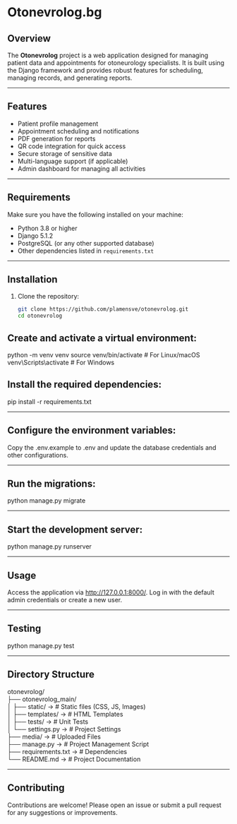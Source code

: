 # Otonevrolog.bg

## Overview

The **Otonevrolog** project is a web application designed for managing patient data and appointments for otoneurology specialists. It is built using the Django framework and provides robust features for scheduling, managing records, and generating reports.

---

## Features

- Patient profile management
- Appointment scheduling and notifications
- PDF generation for reports
- QR code integration for quick access
- Secure storage of sensitive data
- Multi-language support (if applicable)
- Admin dashboard for managing all activities

---

## Requirements

Make sure you have the following installed on your machine:

- Python 3.8 or higher
- Django 5.1.2
- PostgreSQL (or any other supported database)
- Other dependencies listed in `requirements.txt`

---

## Installation

1. Clone the repository:
   ```bash
   git clone https://github.com/plamensve/otonevrolog.git
   cd otonevrolog

## Create and activate a virtual environment:
python -m venv venv
source venv/bin/activate  # For Linux/macOS
venv\Scripts\activate     # For Windows

## Install the required dependencies:
pip install -r requirements.txt

---

## Configure the environment variables:
Copy the .env.example to .env and update the database credentials and other configurations.

---

## Run the migrations:
python manage.py migrate

---

## Start the development server:
python manage.py runserver

---

## Usage
Access the application via http://127.0.0.1:8000/.
Log in with the default admin credentials or create a new user.

---

## Testing
python manage.py test

---

## Directory Structure
otonevrolog/<br>
├── otonevrolog_main/<br>
│   ├── static/             ->  # Static files (CSS, JS, Images)<br>
│   ├── templates/          ->  # HTML Templates<br>
│   ├── tests/              ->  # Unit Tests<br>
│   └── settings.py         ->  # Project Settings<br>
├── media/                  ->  # Uploaded Files<br>
├── manage.py               ->  # Project Management Script<br>
├── requirements.txt        ->  # Dependencies<br>
└── README.md               ->  # Project Documentation<br>

---

## Contributing
Contributions are welcome! Please open an issue or submit a pull request for any suggestions or improvements.



